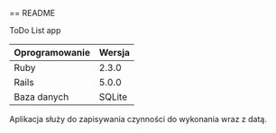 == README

ToDo List app

Oprogramowanie | Wersja
---------------| -------------
Ruby           | 2.3.0
Rails          | 5.0.0
Baza danych    | SQLite

Aplikacja służy do zapisywania czynności do wykonania wraz z datą.
